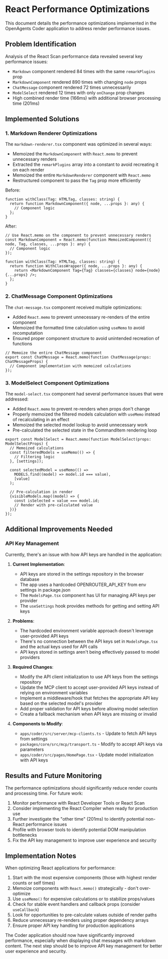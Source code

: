 # React Performance Optimizations

This document details the performance optimizations implemented in the OpenAgents Coder application to address render performance issues.

## Problem Identification

Analysis of the React Scan performance data revealed several key performance issues:

- `Markdown` component rendered 84 times with the same `remarkPlugins` prop
- `MarkdownComponent` rendered 890 times with changing `node` props
- `ChatMessage` component rendered 72 times unnecessarily
- `ModelSelect` rendered 12 times with only `onChange` prop changes
- High combined render time (166ms) with additional browser processing time (201ms)

## Implemented Solutions

### 1. Markdown Renderer Optimizations

The `markdown-renderer.tsx` component was optimized in several ways:

- Memoized the `MarkdownComponent` with `React.memo` to prevent unnecessary renders
- Extracted the `remarkPlugins` array into a constant to avoid recreating it on each render
- Memoized the entire `MarkdownRenderer` component with `React.memo`
- Restructured component to pass the `Tag` prop more efficiently

Before:
```tsx
function withClass(Tag: HTMLTag, classes: string) {
  return function MarkdownComponent({ node, ...props }: any) {
    // Component logic
  };
}
```

After:
```tsx
// Use React.memo on the component to prevent unnecessary renders
const MarkdownComponent = React.memo(function MemoizedComponent({ node, Tag, classes, ...props }: any) {
  // Component logic
});

function withClass(Tag: HTMLTag, classes: string) {
  return function WithClassWrapper({ node, ...props }: any) {
    return <MarkdownComponent Tag={Tag} classes={classes} node={node} {...props} />;
  };
}
```

### 2. ChatMessage Component Optimizations

The `chat-message.tsx` component received multiple optimizations:

- Added `React.memo` to prevent unnecessary re-renders of the entire component
- Memoized the formatted time calculation using `useMemo` to avoid recomputation
- Ensured proper component structure to avoid unintended recreation of functions

```tsx
// Memoize the entire ChatMessage component
export const ChatMessage = React.memo(function ChatMessage(props: ChatMessageProps) {
  // Component implementation with memoized calculations
});
```

### 3. ModelSelect Component Optimizations

The `model-select.tsx` component had several performance issues that were addressed:

- Added `React.memo` to prevent re-renders when props don't change
- Properly memoized the filtered models calculation with `useMemo` instead of recalculating in an effect
- Memoized the selected model lookup to avoid unnecessary work
- Pre-calculated the selected state in the CommandItem rendering loop

```tsx
export const ModelSelect = React.memo(function ModelSelect(props: ModelSelectProps) {
  // Memoized calculations
  const filteredModels = useMemo(() => {
    // Filtering logic
  }, [settings]);
  
  const selectedModel = useMemo(() => 
    MODELS.find((model) => model.id === value), 
    [value]
  );
  
  // Pre-calculation in render
  {visibleModels.map((model) => {
    const isSelected = value === model.id;
    // Render with pre-calculated value
  })}
});
```

## Additional Improvements Needed

### API Key Management

Currently, there's an issue with how API keys are handled in the application:

1. **Current Implementation**:
   - API keys are stored in the settings repository in the browser database
   - The app uses a hardcoded OPENROUTER_API_KEY from env settings in package.json
   - The `ModelsPage.tsx` component has UI for managing API keys per provider
   - The `useSettings` hook provides methods for getting and setting API keys

2. **Problems**:
   - The hardcoded environment variable approach doesn't leverage user-provided API keys
   - There's no connection between the API keys set in `ModelsPage.tsx` and the actual keys used for API calls
   - API keys stored in settings aren't being effectively passed to model providers

3. **Required Changes**:
   - Modify the API client initialization to use API keys from the settings repository
   - Update the MCP client to accept user-provided API keys instead of relying on environment variables
   - Implement a middleware/hook that fetches the appropriate API key based on the selected model's provider
   - Add proper validation for API keys before allowing model selection
   - Create a fallback mechanism when API keys are missing or invalid

4. **Components to Modify**:
   - `apps/coder/src/server/mcp-clients.ts` - Update to fetch API keys from settings
   - `packages/core/src/mcp/transport.ts` - Modify to accept API keys via parameters
   - `apps/coder/src/pages/HomePage.tsx` - Update model initialization with API keys

## Results and Future Monitoring

The performance optimizations should significantly reduce render counts and processing time. For future work:

1. Monitor performance with React Developer Tools or React Scan
2. Consider implementing the React Compiler when ready for production use
3. Further investigate the "other time" (201ms) to identify potential non-React performance issues
4. Profile with browser tools to identify potential DOM manipulation bottlenecks
5. Fix the API key management to improve user experience and security

## Implementation Notes

When optimizing React applications for performance:

1. Start with the most expensive components (those with highest render counts or self times)
2. Memoize components with `React.memo()` strategically - don't over-optimize
3. Use `useMemo()` for expensive calculations or to stabilize props/values
4. Check for stable event handlers and callback props (consider `useCallback`)
5. Look for opportunities to pre-calculate values outside of render paths
6. Reduce unnecessary re-renders using proper dependency arrays
7. Ensure proper API key handling for production applications

The Coder application should now have significantly improved performance, especially when displaying chat messages with markdown content. The next step should be to improve API key management for better user experience and security.